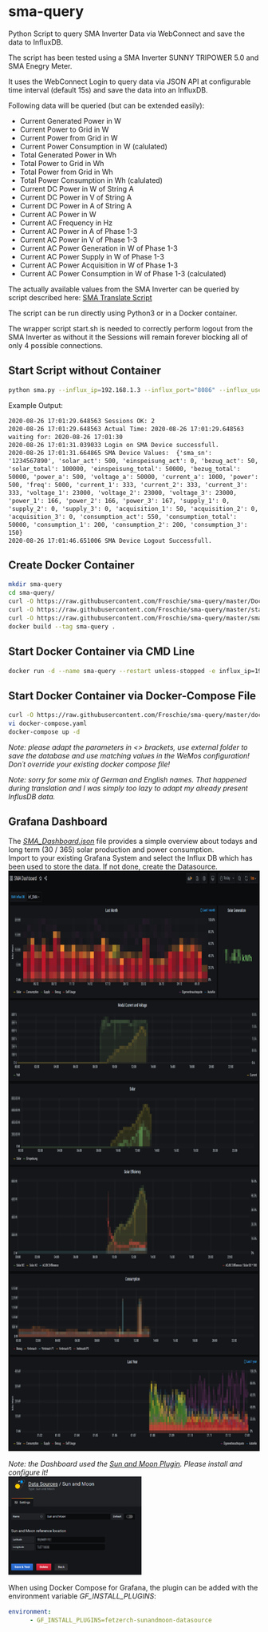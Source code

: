 # sma-query
Python Script to query SMA Inverter Data via WebConnect and save the data to InfluxDB.

The script has been tested using a SMA Inverter SUNNY TRIPOWER 5.0 and SMA Enegry Meter.

It uses the WebConnect Login to query data via JSON API at configurable time interval (default 15s) and save the data into an InfluxDB.

Following data will be queried (but can be extended easily):

* Current Generated Power in W
* Current Power to Grid in W
* Current Power from Grid in W
* Current Power Consumption in W (calulated)
* Total Generated Power in Wh
* Total Power to Grid in Wh
* Total Power from Grid in Wh
* Total Power Consumption in Wh (calulated)
* Current DC Power in W of String A
* Current DC Power in V of String A
* Current DC Power in A of String A
* Current AC Power in W
* Current AC Frequency in Hz
* Current AC Power in A of Phase 1-3
* Current AC Power in V of Phase 1-3
* Current AC Power Generation in W of Phase 1-3
* Current AC Power Supply in W of Phase 1-3
* Current AC Power Acquisition in W of Phase 1-3
* Current AC Power Consumption in W of Phase 1-3 (calculated)

The actually available values from the SMA Inverter can be queried by script described here: [SMA Translate Script](https://github.com/Froschie/sma-translate)

The script can be run directly using Python3 or in a Docker container. 

The wrapper script start.sh is needed to correctly perform logout from the SMA Inverter as without it the Sessions will remain forever blocking all of only 4 possible connections.


## Start Script without Container
```bash
python sma.py --influx_ip=192.168.1.3 --influx_port="8086" --influx_user="user" --influx_pw="pw" --sma_ip=192.168.1.2 --sma_pw="pw" --influx_db="SMA" --interval=15 --write=0
```
Example Output:
```
2020-08-26 17:01:29.648563 Sessions OK: 2
2020-08-26 17:01:29.648563 Actual Time: 2020-08-26 17:01:29.648563 waiting for: 2020-08-26 17:01:30
2020-08-26 17:01:31.039033 Login on SMA Device successfull.
2020-08-26 17:01:31.664865 SMA Device Values:  {'sma_sn': '1234567890', 'solar_act': 500, 'einspeisung_act': 0, 'bezug_act': 50, 'solar_total': 100000, 'einspeisung_total': 50000, 'bezug_total': 50000, 'power_a': 500, 'voltage_a': 50000, 'current_a': 1000, 'power': 500, 'freq': 5000, 'current_1': 333, 'current_2': 333, 'current_3': 333, 'voltage_1': 23000, 'voltage_2': 23000, 'voltage_3': 23000, 'power_1': 166, 'power_2': 166, 'power_3': 167, 'supply_1': 0, 'supply_2': 0, 'supply_3': 0, 'acquisition_1': 50, 'acquisition_2': 0, 'acquisition_3': 0, 'consumption_act': 550, 'consumption_total': 50000, 'consumption_1': 200, 'consumption_2': 200, 'consumption_3': 150}
2020-08-26 17:01:46.651006 SMA Device Logout Successfull.
```


## Create Docker Container

```bash
mkdir sma-query
cd sma-query/
curl -O https://raw.githubusercontent.com/Froschie/sma-query/master/Dockerfile
curl -O https://raw.githubusercontent.com/Froschie/sma-query/master/start.sh
curl -O https://raw.githubusercontent.com/Froschie/sma-query/master/sma.py
docker build --tag sma-query .
```

## Start Docker Container via CMD Line
```bash
docker run -d --name sma-query --restart unless-stopped -e influx_ip=192.168.1.3 -e influx_port=8086 -e influx_user=user -e influx_pw=pw -e sma_ip=192.168.1.2 -e sma_pw=pw -e interval=15 sma-query
```


## Start Docker Container via Docker-Compose File
```bash
curl -O https://raw.githubusercontent.com/Froschie/sma-query/master/docker-compose.yaml
vi docker-compose.yaml
docker-compose up -d
```
*Note: please adapt the parameters in <> brackets, use external folder to save the database and use matching values in the WeMos configuration! Don´t override your existing docker compose file!*


*Note: sorry for some mix of German and English names. That happened during translation and I was simply too lazy to adapt my already present InflusDB data.*


## Grafana Dashboard

The <u>_*SMA_Dashboard.json*_</u> file provides a simple overview about todays and  long term (30 / 365) solar production and power consumption.  
Import to your existing Grafana System and select the Influx DB which has been used to store the data. If not done, create the Datasource.  
<img src="https://github.com/Froschie/sma-query/raw/master/SMA_Dashboard.png" width="913" height="1163" alt="Grafana Dashboard">

*Note: the Dashboard used the [Sun and Moon Plugin](https://grafana.com/grafana/plugins/fetzerch-sunandmoon-datasource). Please install and configure it!*  
<img src="https://github.com/Froschie/sma-query/raw/master/sunandmoon_config.png" width="267" height="197" alt="Sun and Moon Plugin Config">

When using Docker Compose for Grafana, the plugin can be added with the environment variable *GF_INSTALL_PLUGINS*:
```yaml
environment:
      - GF_INSTALL_PLUGINS=fetzerch-sunandmoon-datasource
```
